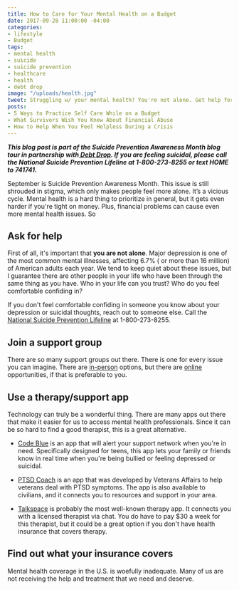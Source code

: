 ```yaml
---
title: How to Care for Your Mental Health on a Budget
date: 2017-09-28 11:00:00 -04:00
categories:
- lifestyle
- Budget
tags:
- mental health
- suicide
- suicide prevention
- healthcare
- health
- debt drop
image: "/uploads/health.jpg"
tweet: Struggling w/ your mental health? You're not alone. Get help for less $.
posts:
- 5 Ways to Practice Self Care While on a Budget
- What Survivors Wish You Knew About Financial Abuse
- How to Help When You Feel Helpless During a Crisis
---
```


***This blog post is part of the Suicide Prevention Awareness Month blog tour in partnership with[ Debt Drop](http://giving.rockstarfinance.com/debt-drop/). If you are feeling suicidal, please call the National Suicide Prevention Lifeline at 1-800-273-8255 or text HOME to 741741.***

September is Suicide Prevention Awareness Month. This issue is still shrouded in stigma, which only makes people feel more alone. It’s a vicious cycle. Mental health is a hard thing to prioritize in general, but it gets even harder if you're tight on money. Plus, financial problems can cause even more mental health issues. So

## Ask for help

First of all, it's important that **you are not alone**. Major depression is one of the most common mental illnesses, affecting 6.7% ( or more than 16 million) of American adults each year. We tend to keep quiet about these issues, but I guarantee there are other people in your life who have been through the same thing as you have. Who in your life can you trust? Who do you feel comfortable confiding in? 

If you don't feel comfortable confiding in someone you know about your depression or suicidal thoughts, reach out to someone else. Call the [National Suicide Prevention Lifeline](https://suicidepreventionlifeline.org/) at 1-800-273-8255. 

## Join a support group

There are so many support groups out there. There is one for every issue you can imagine. There are [in-person](https://adaa.org/supportgroups) options, but there are [online](https://www.inspire.com/groups/mental-health-america/) opportunities, if that is preferable to you. 

## Use a therapy/support app

Technology can truly be a wonderful thing. There are many apps out there that make it easier for us to access mental health professionals. Since it can be so hard to find a good therapist, this is a great alternative. 

* [Code Blue](http://codeblue.io/) is an app that will alert your support network when you're in need. Specifically designed for teens, this app lets your family or friends know in real time when you're being bullied or feeling depressed or suicidal.


* [PTSD Coach](https://www.ptsd.va.gov/public/materials/apps/ptsdcoach.asp) is an app that was developed by Veterans Affairs to help veterans deal with PTSD symptoms. The app is also available to civilians, and it connects you to resources and support in your area.


* [Talkspace](https://itunes.apple.com/us/app/talkspace-therapy/id661829386?mt=8) is probably the most well-known therapy app. It connects you with a licensed therapist via chat. You do have to pay $30 a week for this therapist, but it could be a great option if you don't have health insurance that covers therapy.

## Find out what your insurance covers

Mental health coverage in the U.S. is woefully inadequate. Many of us are not receiving the help and treatment that we need and deserve. 